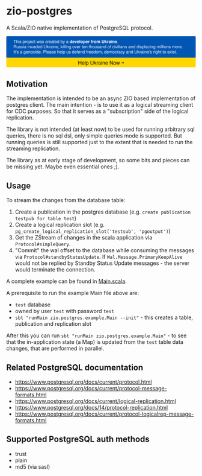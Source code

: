 # zio-postgres 

A Scala/ZIO native implementation of PostgreSQL protocol.

[![Stand With Ukraine](https://raw.githubusercontent.com/vshymanskyy/StandWithUkraine/main/banner-direct-single.svg)](https://stand-with-ukraine.pp.ua)

## Motivation

The implementation is intended to be an async ZIO based implementation of postgres client.
The main intention - is to use it as a logical streaming client for CDC purposes.
So that it serves as a "subscription" side of the logical replication.

The library is not intended (at least now) to be used for running arbitrary sql queries, there is no sql dsl, only simple queries mode is supported. But running queries is still supported just to the extent that is needed to run the streaming replication.

The library as at early stage of development, so some bits and pieces can be missing yet. Maybe even essential ones ;).

## Usage

To stream the changes from the database table:

1. Create a publication in the postgres database (e.g. `create publication testpub for table test`)
2. Create a logical replication slot (e.g. `pg_create_logical_replication_slot('testsub', 'pgoutput')`)
3. Get the ZStream of changes in the scala application via `Protocol#simpleQuery`.
4. "Commit" the wal offset to the database while consuming the messages via `Protocol#standbyStatusUpdate`. If `Wal.Message.PrimaryKeepAlive` would not be replied by Standby Status Update messages - the server would terminate the connection.

A complete example can be found in [Main.scala](src/main/scala/zio/postgres/example/Main.scala).

A prerequisite to run the example Main file above are:
- `test` database
- owned by user `test` with password `test`
- `sbt "runMain zio.postgres.example.Main --init"` - this creates a table, publication and replication slot

After this you can run `sbt "runMain zio.postgres.example.Main"` - to see that the in-application state (a Map) is updated from the `test` table data changes, that are performed in parallel.

## Related PostgreSQL documentation

- https://www.postgresql.org/docs/current/protocol.html
- https://www.postgresql.org/docs/current/protocol-message-formats.html
- https://www.postgresql.org/docs/current/logical-replication.html
- https://www.postgresql.org/docs/14/protocol-replication.html
- https://www.postgresql.org/docs/current/protocol-logicalrep-message-formats.html

## Supported PostgreSQL auth methods

- trust
- plain
- md5 (via sasl)
